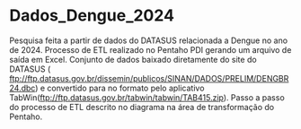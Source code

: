 # Dados_Dengue_2024
Pesquisa feita a partir de dados do DATASUS relacionada a Dengue no ano de 2024. Processo de ETL realizado no Pentaho PDI gerando um arquivo de saída em Excel.
Conjunto de dados baixado diretamente do site do DATASUS ( ftp://ftp.datasus.gov.br/dissemin/publicos/SINAN/DADOS/PRELIM/DENGBR24.dbc) e convertido para no formato pelo aplicativo TabWin(ftp://ftp.datasus.gov.br/tabwin/tabwin/TAB415.zip).
Passo a passo do processo de ETL descrito no diagrama na área de transformação do Pentaho.
